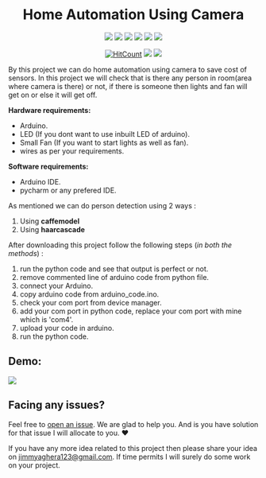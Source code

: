 <h1 align="center">Home Automation Using Camera</h1>
<div align="center">
  
<a href="https://github.com/Jimmy5467/home_automation_using_camera/stargazers"><img src="https://img.shields.io/github/stars/Jimmy5467/home_automation_using_camera?style=flat-square"/></a> 
<a href="https://github.com/Jimmy5467/home_automation_using_camera/network/members"><img src="https://img.shields.io/github/forks/Jimmy5467/home_automation_using_camera?style=flat-square"/></a> 
<a href="https://github.com/Jimmy5467/home_automation_using_camera/pullss"><img src="https://img.shields.io/github/issues-pr/Jimmy5467/home_automation_using_camera?&style=flat-square"/></a> 
<a href="https://github.com/Jimmy5467/home_automation_using_camera/issues"><img src="https://img.shields.io/github/issues/Jimmy5467/home_automation_using_camera?style=flat-square"/></a> 
<a href="https://github.com/Jimmy5467/home_automation_using_camera/graphs/contributors"><img src="https://img.shields.io/github/contributors/Jimmy5467/home_automation_using_camera?&style=flat-square&color=orange"/></a> 
<a href="https://github.com/Jimmy5467/home_automation_using_camera/blob/master/LICENSE"><img src="https://img.shields.io/github/license/Jimmy5467/home_automation_using_camera?&style=flat-square&color=1abc9c"/></a> 
<br>
  
  
[![HitCount](http://hits.dwyl.com/Jimmy5467/home_automation_using_camera.svg)](http://hits.dwyl.com/Jimmy5467/home_automation_using_camera)
![](https://img.shields.io/badge/Star-If_Liked-%23FF0000.svg?&style=flat-square&logoColor=white&color=white)
![](https://img.shields.io/badge/Fork-If_you_found_interesting-%23FF0000.svg?&style=flat-square&logoColor=white&color=white)<br>
</div>  

By this project we can do home automation using camera to save cost of sensors. In this project we will check that is there any person in room(area where camera is there) or not, if there is someone then lights and fan will get on or else it will get off.

**Hardware requirements:**
- Arduino.
- LED (If you dont want to use inbuilt LED of arduino).
- Small Fan (If you want to start lights as well as fan).
- wires as per your requirements. 

**Software requirements:**
- Arduino IDE.
- pycharm or any prefered IDE.

As mentioned we can do person detection using 2 ways : <br>
1. Using **caffemodel**
2. Using **haarcascade**

After downloading this project follow the following steps (_in both the methods_) :
1. run the python code and see that output is perfect or not.
2. remove commented line of arduino code from python file.
3. connect your Arduino.
4. copy arduino code from arduino_code.ino.
5. check your com port from device manager.
6. add your com port in python code, replace your com port with mine which is 'com4'.
7. upload your code in arduino.
8. run the python code.

## Demo:

![](https://github.com/Jimmy5467/home_automation_using_camera/blob/master/gif.gif)

## Facing any issues?

Feel free to [open an issue](https://github.com/Jimmy5467/home_automation_using_camera/issues/new?assignees=&labels=Query&title=Query). We are glad to help you. And is you have solution for that issue I will allocate to you. ❤️ 

If you have any more idea related to this project then please share your idea on jimmyaghera123@gmail.com. If time permits I will surely do some work on your project.


